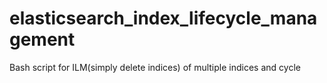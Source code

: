 # elasticsearch_index_lifecycle_management
Bash script for ILM(simply delete indices) of multiple indices and cycle

